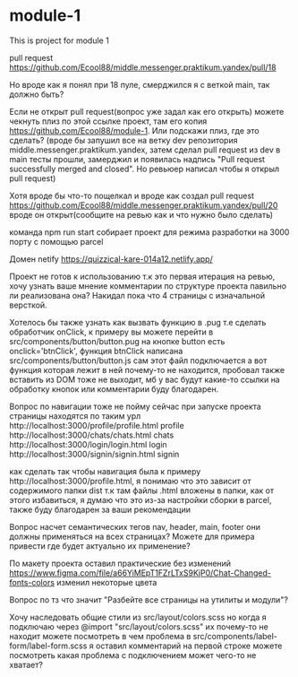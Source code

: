 # module-1
This is project for module 1

pull request https://github.com/Ecool88/middle.messenger.praktikum.yandex/pull/18

Но вроде как я понял при 18 пуле, смерджился я с веткой main, так должно быть?



Если не открыт pull request(вопрос уже задал как его открыть) можете чекнуть плиз по этой ссылке проект, там его копия https://github.com/Ecool88/module-1. Или подскажи плиз, где это сделать?  (вроде бы запушил все на ветку dev репозитория middle.messenger.praktikum.yandex, затем сделал pull request из dev в main тесты прошли, замерджил и появилась надпись "Pull request successfully merged and closed". Но ревьюер написал чтобы я открыл pull request)

Хотя вроде бы что-то пощелкал и вроде как создал pull request https://github.com/Ecool88/middle.messenger.praktikum.yandex/pull/20 вроде он открыт(сообщите на ревью как и что нужно было сделать)

команда npm run start собирает проект для режима разработки на 3000 порту с помощью parcel

Домен netify https://quizzical-kare-014a12.netlify.app/

Проект не готов к использованию т.к это первая итерация на ревью, хочу узнать ваше мнение комментарии по структуре проекта павильно ли реализована она? Накидал пока что 4 страницы с изначальной версткой.

Хотелось бы также узнать как вызвать функцию в .pug т.е сделать обработчик onClick, к примеру вы можете перейти в src/components/button/button.pug на кнопке button есть onclick='btnClick', функция btnClick написана src/components/button/button.js сам этот файл подключается а вот функция которая лежит в ней почему-то не находится, пробовал также вставить из DOM тоже не выходит, мб у вас будут какие-то ссылки на обработку кнопок или комментарии буду благодарен.

Вопрос по навигации тоже не пойму сейчас при запуске проекта страницы находятся по таким урл
    http://localhost:3000/profile/profile.html  profile
    http://localhost:3000/chats/chats.html      chats
    http://localhost:3000/login/login.html      login
    http://localhost:3000/signin/signin.html    signin

как сделать так чтобы навигация была к примеру http://localhost:3000/profile.html, я понимаю что это зависит от содержимого папки dist т.к там файлы .html вложены в папки, как от этого избавиться, я думаю что это из-за настройки сборки в parcel, также буду благодарен за ваши рекомендации

Вопрос насчет семантических тегов nav, header, main, footer они должны применяться на всех страницах? Можете для примера привести где будет актуально их применение?

По макету проекта оставил практические без изменений https://www.figma.com/file/a66YiMEpT1FZrLTxS9KjP0/Chat-Changed-fonts-colors изменил некоторые цвета

Вопрос по тз что значит "Разбейте все страницы на утилиты и модули"?

Хочу наследовать общие стили из src/layout/colors.scss но когда я подключаю через @import "src/layout/colors.scss" их почему-то не находит можете посмотреть в чем проблема в src/components/label-form/label-form.scss я оставил комментарий на первой строке можете посмотреть какая проблема с подключением может чего-то не хватает?




